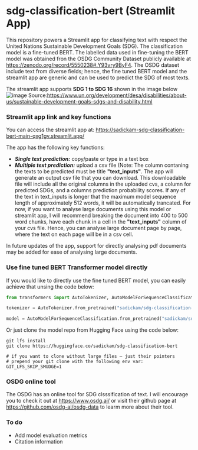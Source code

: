 # sdg-classification-bert (Streamlit App)
This repository powers a Streamlit app for classifying text with respect the United Nations Sustainable Development Goals (SDG). The classification model is a fine-tuned BERT. The labelled data used in fine-tuning the BERT model was obtained fron the OSDG Community Dataset publicly available at https://zenodo.org/record/5550238#.Y93vry9ByF4. The OSDG dataset include text from diverse fields; hence, the fine tuned BERT model and the streamlit app are generic and can be used to predict the SDG of most texts.  

The streamlit app supports **SDG 1 to SDG 16** shown in the image below
![image](https://user-images.githubusercontent.com/73560591/216751462-ced482ba-5d8e-48aa-9a48-5557979a35f1.png)
Source:https://www.un.org/development/desa/disabilities/about-us/sustainable-development-goals-sdgs-and-disability.html

### Streamlit app link and key functions
You can access the streamlit app at: https://sadickam-sdg-classification-bert-main-qxg1gv.streamlit.app/

The app has the following key functions:
- _**Single text prediction:**_ copy/paste or type in a text box
- _**Multiple text prediction:**_ upload a csv file (Note: The column contaning the texts to be predicted must be title **"text_inputs"**. The app will generate an output csv file that you can download. This downloadable file will include all the original columns in the uploaded cvs, a column for predicted SDGs, and a columns prediction probability scores. If any of the text in text_inputs is longer that the maximum model sequence length of approximately 512 words, it will be automatically trancated. For now, if you want to analyse large documents using this model or streamlit app, I will recommend breaking the document into 400 to 500 word chunks, have each chunk in a cell in the **"text_inputs"** column of your cvs file. Hence, you can analyse large document page by page, where the text on each page will be in a csv cell. 

In future updates of the app, support for directly analysing pdf documents may be added for ease of analysing large documents.

### Use fine tuned BERT Transformer model directly
If you would like to directly use the fine tuned BERT model, you can easily achieve that unsing the code below: 
```python
from transformers import AutoTokenizer, AutoModelForSequenceClassification

tokenizer = AutoTokenizer.from_pretrained("sadickam/sdg-classification-bert")

model = AutoModelForSequenceClassification.from_pretrained("sadickam/sdg-classification-bert")
```
Or just clone the model repo from Hugging Face using the code below:
```
git lfs install
git clone https://huggingface.co/sadickam/sdg-classification-bert

# if you want to clone without large files – just their pointers
# prepend your git clone with the following env var:
GIT_LFS_SKIP_SMUDGE=1
```

### OSDG online tool
The OSDG has an online tool for SDG clsssification of text. I will encourage you to check it out at https://www.osdg.ai/ or visit their github page at https://github.com/osdg-ai/osdg-data to learm more about their tool.

### To do
- Add model evaluation metrics
- Citation information
